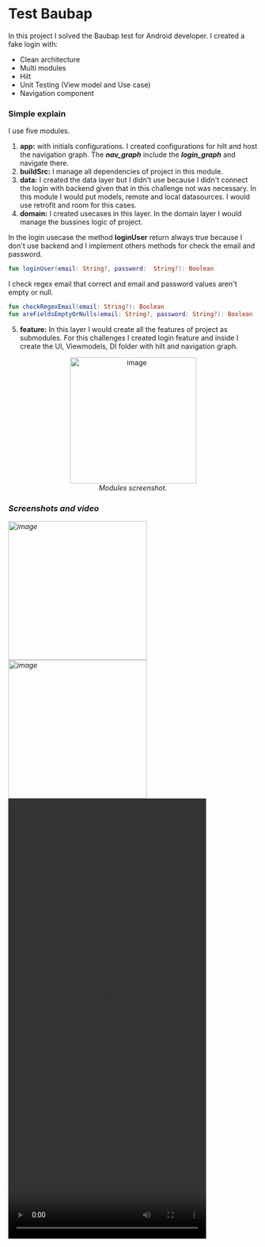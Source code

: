 # Test Baubap

In this project I solved the Baubap test for Android developer.
I created a fake login with: 

  - Clean architecture
  - Multi modules
  - Hilt
  - Unit Testing (View model and Use case)
  - Navigation component
  
### Simple explain

I use five modules.
  
  1. **app:** with initials configurations. I created configurations for hilt and host the navigation graph. The ***nav_graph*** include the ***login_graph*** and navigate there.
  2. **buildSrc:** I manage all dependencies of project in this module.
  3. **data:** I created the data layer but I didn't use because I didn't connect the login with backend given that in this challenge not was necessary. In this module I would put models, remote and local datasources. I would use retrofit and room for this cases.
  4. **domain:** I created usecases in this layer. In the domain layer I would manage the bussines logic of project.

In the login usecase the method **loginUser** return always true because I don't use backend and I implement others methods for check the email and password.

``` kotlin
fun loginUser(email: String?, password:  String?): Boolean
```

I check regex email that correct and email and password values aren't empty or null.

``` kotlin
fun checkRegexEmail(email: String?): Boolean
fun areFieldsEmptyOrNulls(email: String?, password: String?): Boolean
```

  5. **feature:** In this layer I would create all the features of project as submodules. For this challenges I created login feature and inside I create the UI, Viewmodels, DI folder with hilt and navigation graph.

<p align="center"> 
<img width="255" alt="image" src="https://user-images.githubusercontent.com/7406241/229518727-b3089c4f-fed1-4d8f-bd84-15cd1c230bb8.png"></br>
<i>Modules screenshot.<i/>
</p> 


### Screenshots and video 

<img width="280"  heigth="622" alt="image" src="https://user-images.githubusercontent.com/7406241/229527351-6a393eab-b870-4aa8-acf3-5fa00e433ad4.png"> 
<img width="280"  heigth="622" alt="image" src="https://user-images.githubusercontent.com/7406241/229527431-a84be5c1-7d87-4a08-89e5-01d492c9c930.png">
</br>
<video src="https://user-images.githubusercontent.com/7406241/229535938-bac64c6e-3a8b-446e-aa1e-e50e6f7495b2.webm" width="400" height="889">
